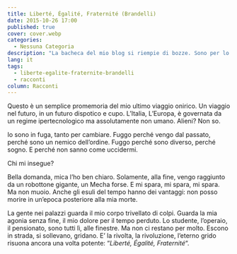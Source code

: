 ```yaml
---
title: Liberté, Égalité, Fraternité (Brandelli)
date: 2015-10-26 17:00
published: true
cover: cover.webp
categories:
  - Nessuna Categoria
description: "La bacheca del mio blog si riempie di bozze. Sono per lo più sogni, o ricordi di sogni. Quando avrò un po’ di tempo sistemo tutto per benino: sono convinto possa essere del materiale interessante per dei racconti."
lang: it
tags:
  - liberte-egalite-fraternite-brandelli
  - racconti
column: Racconti
---
```


Questo è un semplice promemoria del mio ultimo viaggio onirico. Un viaggio nel futuro, in un futuro dispotico e cupo. L’Italia, L’Europa, è governata da un regime ipertecnologico ma assolutamente non umano. Alieni? Non so.

Io sono in fuga, tanto per cambiare. Fuggo perché vengo dal passato, perché sono un nemico dell’ordine. Fuggo perché sono diverso, perché sogno. E perché non sanno come uccidermi.

Chi mi insegue?

Bella domanda, mica l’ho ben chiaro. Solamente, alla fine, vengo raggiunto da un robottone gigante, un Mecha forse. E mi spara, mi spara, mi spara. Ma non muoio. Anche gli esuli del tempo hanno dei vantaggi: non posso morire in un’epoca posteriore alla mia morte.

La gente nei palazzi guarda il mio corpo trivellato di colpi. Guarda la mia agonia senza fine, il mio dolore per il tempo perduto. Lo studente, l’operaio, il pensionato, sono tutti lì, alle finestre. Ma non ci restano per molto. Escono in strada, si sollevano, gridano. E’ la rivolta, la rivoluzione, l’eterno grido risuona ancora una volta potente: “_Liberté, Égalité, Fraternité_“.

